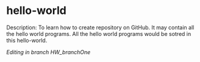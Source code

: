 # hello-world
Description: To learn how to create repository on GitHub. It may contain all the hello world programs.
All the hello world programs would be sotred in this hello-world.

*Editing in branch HW_branchOne*
